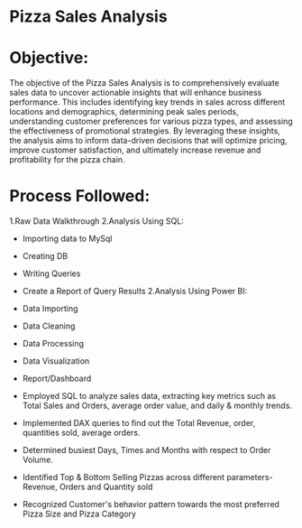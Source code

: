 # Pizza Sales Analysis

# Objective:

The objective of the Pizza Sales Analysis is to comprehensively evaluate sales data to uncover actionable insights that will enhance business performance. This includes identifying key trends in sales across different locations and demographics, determining peak sales periods, understanding customer preferences for various pizza types, and assessing the effectiveness of promotional strategies. By leveraging these insights, the analysis aims to inform data-driven decisions that will optimize pricing, improve customer satisfaction, and ultimately increase revenue and profitability for the pizza chain.

# Process Followed:

1.Raw Data Walkthrough
2.Analysis Using SQL:
  - Importing data to MySql
  - Creating DB
  - Writing Queries
  - Create a Report of Query Results
2.Analysis Using Power BI:
  - Data Importing
  - Data Cleaning
  - Data Processing
  - Data Visualization
  - Report/Dashboard


- Employed SQL to analyze sales data, extracting key metrics such as Total Sales and Orders, average order value, and daily & monthly trends.
- Implemented DAX queries to find out the Total Revenue, order, quantities sold, average orders.
- Determined busiest Days, Times and Months with respect to Order Volume.
- Identified Top & Bottom Selling Pizzas across different parameters- Revenue, Orders and Quantity sold
- Recognized Customer's behavior pattern towards the most preferred Pizza Size and Pizza Category

